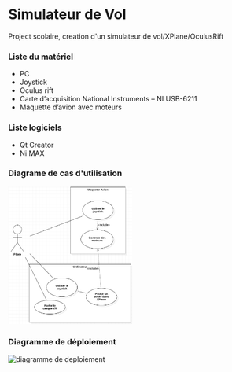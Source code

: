 # Simulateur de Vol
Project scolaire, creation d'un simulateur de vol/XPlane/OculusRift

### Liste du matériel

-	PC
-	Joystick
-	Oculus rift
-	Carte d’acquisition National Instruments – NI USB-6211
-	Maquette d’avion avec moteurs

### Liste logiciels
-	Qt Creator
-	Ni MAX

### Diagrame de cas d'utilisation

<img src="diagramme de cas utilisation.png"
     alt="diagramme de cas utilisation"
     style="width: 50%;" />
     
     
### Diagramme de déploiement

![diagramme de deploiement](https://user-images.githubusercontent.com/94620053/143276017-a4b13512-f208-4802-81de-012634a5c653.PNG)
